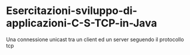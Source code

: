 # Esercitazioni-sviluppo-di-applicazioni-C-S-TCP-in-Java
Una connessione unicast tra un client ed un server seguendo il protocollo tcp
